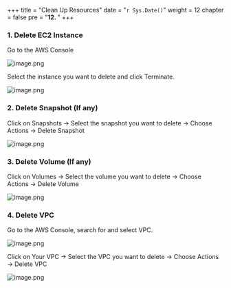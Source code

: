 +++
title = "Clean Up Resources"
date = "`r Sys.Date()`" 
weight = 12
chapter = false
pre = "<b>12. </b>"
+++

### 1. Delete EC2 Instance

Go to the AWS Console   

![image.png](/images/12-cleanup/image.png?featherlight=false&width=60pc)

Select the instance you want to delete and click Terminate.

![image.png](/images/12-cleanup/image%201.png?featherlight=false&width=60pc)

### 2. Delete Snapshot (If any)

Click on Snapshots → Select the snapshot you want to delete → Choose Actions → Delete Snapshot 

![image.png](/images/12-cleanup/image%202.png?featherlight=false&width=60pc)

### 3. Delete Volume (If any)

Click on Volumes → Select the volume you want to delete → Choose Actions → Delete Volume

![image.png](/images/12-cleanup/image%203.png?featherlight=false&width=60pc)

### 4. Delete VPC

Go to the AWS Console, search for and select VPC.

![image.png](/images/12-cleanup/image%204.png?featherlight=false&width=60pc)

Click on Your VPC → Select the VPC you want to delete → Choose Actions → Delete VPC

![image.png](/images/12-cleanup/image%205.png?featherlight=false&width=60pc)
